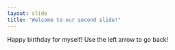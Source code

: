 ```yaml
---
layout: slide
title: "Welcome to our second slide!"
---
```

Happy birthday for myself!
Use the left arrow to go back!
